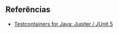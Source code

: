 ## Referências

* [Testcontainers for Java: Jupiter / JUnit 5](https://java.testcontainers.org/test_framework_integration/junit_5/)
